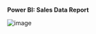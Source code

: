 
**Power BI: Sales Data Report**

![image](https://github.com/insights000/Tableau-Dashboard-Sales-Data-/assets/150028138/ec60a15c-d366-44ba-b177-62242ad1b018)



